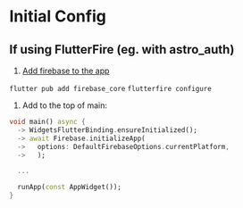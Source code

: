 # Initial Config

## If using FlutterFire (eg. with astro_auth)

1. [Add firebase to the app](https://firebase.google.com/docs/flutter/setup)

`flutter pub add firebase_core`
`flutterfire configure`

1. Add to the top of main:

```dart
void main() async {
  -> WidgetsFlutterBinding.ensureInitialized();
  -> await Firebase.initializeApp(
  ->   options: DefaultFirebaseOptions.currentPlatform,
  ->   );

  ...

  runApp(const AppWidget());
}
```
